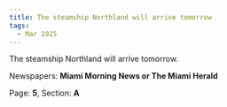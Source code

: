 ```yaml
---  
title: The steamship Northland will arrive tomorrow  
tags:  
  - Mar 1925  
---  
```

  
The steamship Northland will arrive tomorrow.  
  
Newspapers: **Miami Morning News or The Miami Herald**  
  
Page: **5**, Section: **A** 
